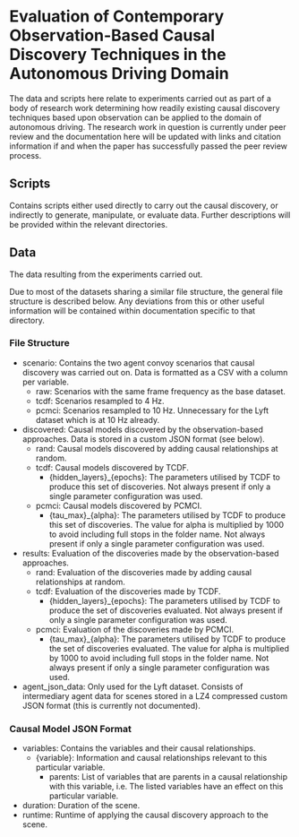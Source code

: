 # Evaluation of Contemporary Observation-Based Causal Discovery Techniques in the Autonomous Driving Domain

The data and scripts here relate to experiments carried out as part of a body of research work determining how readily existing causal discovery techniques based upon observation can be applied to the domain of autonomous driving.
The research work in question is currently under peer review and the documentation here will be updated with links and citation information if and when the paper has successfully passed the peer review process.

## Scripts
Contains scripts either used directly to carry out the causal discovery, or indirectly to generate, manipulate, or evaluate data. Further descriptions will be provided within the relevant directories.

## Data
The data resulting from the experiments carried out.

Due to most of the datasets sharing a similar file structure, the general file structure is described below. Any deviations from this or other useful information will be contained within documentation specific to that directory.

### File Structure
* scenario: Contains the two agent convoy scenarios that causal discovery was carried out on. Data is formatted as a CSV with a column per variable.
  * raw: Scenarios with the same frame frequency as the base dataset.
  * tcdf: Scenarios resampled to 4 Hz.
  * pcmci: Scenarios resampled to 10 Hz. Unnecessary for the Lyft dataset which is at 10 Hz already.
* discovered: Causal models discovered by the observation-based approaches. Data is stored in a custom JSON format (see below).
  * rand: Causal models discovered by adding causal relationships at random.
  * tcdf: Causal models discovered by TCDF.
    * {hidden_layers}_{epochs}: The parameters utilised by TCDF to produce this set of discoveries. Not always present if only a single parameter configuration was used.
  * pcmci: Causal models discovered by PCMCI.
    * {tau_max}_{alpha}: The parameters utilised by TCDF to produce this set of discoveries. The value for alpha is multiplied by 1000 to avoid including full stops in the folder name. Not always present if only a single parameter configuration was used.
* results: Evaluation of the discoveries made by the observation-based approaches.
  * rand: Evaluation of the discoveries made by adding causal relationships at random.
  * tcdf: Evaluation of the discoveries made by TCDF.
    * {hidden_layers}_{epochs}: The parameters utilised by TCDF to produce the set of discoveries evaluated. Not always present if only a single parameter configuration was used.
  * pcmci: Evaluation of the discoveries made by PCMCI.
    * {tau_max}_{alpha}: The parameters utilised by TCDF to produce the set of discoveries evaluated. The value for alpha is multiplied by 1000 to avoid including full stops in the folder name. Not always present if only a single parameter configuration was used.
* agent_json_data: Only used for the Lyft dataset. Consists of intermediary agent data for scenes stored in a LZ4 compressed custom JSON format (this is currently not documented).

### Causal Model JSON Format
* variables: Contains the variables and their causal relationships.
  * {variable}: Information and causal relationships relevant to this particular variable.
    * parents: List of variables that are parents in a causal relationship with this variable, i.e. The listed variables have an effect on this particular variable.
* duration: Duration of the scene.
* runtime: Runtime of applying the causal discovery approach to the scene.
